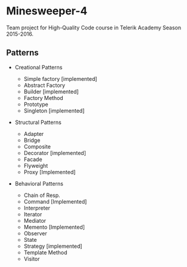 # Minesweeper-4
Team project for High-Quality Code course in Telerik Academy Season 2015-2016.

## Patterns
* Creational Patterns
	* Simple factory [implemented]
	* Abstract Factory
	* Builder           [implemented]
	* Factory Method
	* Prototype
	* Singleton			[implemented]


* Structural Patterns
	* Adapter
	* Bridge
	* Composite
	* Decorator [implemented]
	* Facade		
	* Flyweight
	* Proxy  [Implemented]


* Behavioral Patterns
	* Chain of Resp.
	* Command			[Implemented]
	* Interpreter
	* Iterator
	* Mediator
	* Memento			[Implemented]
	* Observer
	* State
	* Strategy			[implemented]
	* Template Method
	* Visitor
